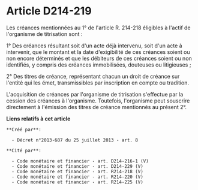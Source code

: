 # Article D214-219

Les créances mentionnées au 1° de l'article R. 214-218 éligibles à l'actif de l'organisme de titrisation sont : 

1° Des créances résultant soit d'un acte déjà intervenu, soit d'un acte à intervenir, que le montant et la date d'exigibilité
de ces créances soient ou non encore déterminés et que les débiteurs de ces créances soient ou non identifiés, y compris des
créances immobilisées, douteuses ou litigieuses ; 

2° Des titres de créance, représentant chacun un droit de créance sur l'entité qui les émet, transmissibles par inscription
en compte ou tradition. 

L'acquisition de créances par l'organisme de titrisation s'effectue par la cession des créances à l'organisme. Toutefois,
l'organisme peut souscrire directement à l'émission des titres de créance mentionnés au présent 2°.

**Liens relatifs à cet article**

	**Créé par**:

	  - Décret n°2013-687 du 25 juillet 2013 - art. 8

	**Cité par**:

	  - Code monétaire et financier - art. D214-216-1 (V)
	  - Code monétaire et financier - art. D214-229 (V)
	  - Code monétaire et financier - art. R214-218 (V)
	  - Code monétaire et financier - art. R214-220 (V)
	  - Code monétaire et financier - art. R214-225 (V)
